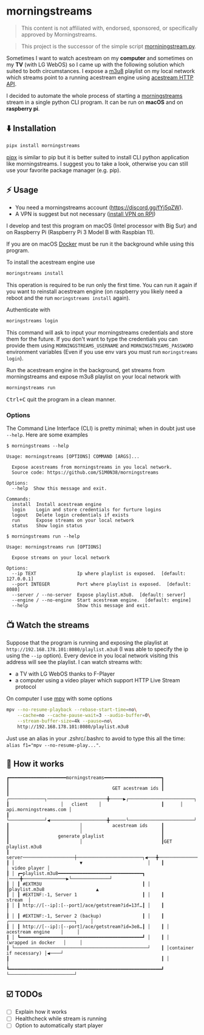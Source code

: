 # morningstreams

> This content is not affiliated with, endorsed, sponsored, or specifically
> approved by Morningstreams.

> This project is the successor of the simple script
> [morniningstream.py](https://gist.github.com/S1M0N38/7f8ca02279447ea3ed8529a450e61c11).

Sometimes I want to watch acestream on my **computer** and sometimes on my
**TV** (with LG WebOS) so I came up with the following solution which suited to
both circumstances. I expose a [m3u8](https://en.wikipedia.org/wiki/M3U)
playlist on my local network which streams point to a running acestream engine
using [acestream HTTP API](https://docs.acestream.net/en/developers/api-reference/#playback-endpoints).

I decided to automate the whole process of starting a
[morningstreams](https://morningstreams.com) stream in a single python CLI
program. It can be run on **macOS** and on **raspberry pi**.

## :arrow_down: Installation

```bash
pipx install morningstreams
```
[pipx](https://pypa.github.io/pipx/) is similar to pip but it is better suited
to install CLI python application like morningstreams. I suggest you to take a
look, otherwise you can still use your favorite package manager (e.g. pip).

## :zap: Usage

- You need a morningstreams account (https://discord.gg/fYj5qZW).
- A VPN is suggest but not necessary 
([install VPN on RPI](https://gist.github.com/S1M0N38/77ad8d3cb5e481aa802d43636881279c))

I develop and test this program on macOS (Intel processor with Big Sur) and on
Raspberry Pi (Raspberry Pi 3 Model B with Raspbian 11).

If you are on macOS [Docker](https://docs.docker.com/desktop/install/mac-install/)
must be run it the background while using this program.

To install the acestream engine use
```bash
moringstreams install
```
This operation is required to be run only the first time. You can run it again
if you want to reinstall acestream engine (on raspberry you likely need a reboot
and the run `moringstreams install` again). 

Authenticate with
```bash
moringstreams login
```
This command will ask to input your morningstreams credentials and store them
for the future. If you don't want to type the credentials you can provide them
using `MORNINGSTREAMS_USERNAME` and `MORNINGSTREAMS_PASSWORD` environment
variables (Even if you use env vars you must run `moringstreams login`).

Run the acestream engine in the background, get streams from morningstreams and
expose m3u8 playlist on your local network with
```bash
morningstreams run
```
<kbd>Ctrl+C</kbd> quit the program in a clean manner.

### Options

The Command Line Interface (CLI) is pretty minimal; when in doubt just use
`--help`. Here are some examples

```
$ morningstreams --help

Usage: morningstreams [OPTIONS] COMMAND [ARGS]...

  Expose acestreams from morningstreams in you local network.
  Source code: https://github.com/S1M0N38/morningstreams

Options:
  --help  Show this message and exit.

Commands:
  install  Install acestream engine
  login    Login and store credentials for furture logins
  logout   Delete login credentials if exists
  run      Expose streams on your local network
  status   Show login status
```

```
$ morningstreams run --help

Usage: morningstreams run [OPTIONS]

  Expose streams on your local network

Options:
  --ip TEXT               Ip where playlist is exposed.  [default: 127.0.0.1]
  --port INTEGER          Port where playlist is exposed.  [default: 8080]
  --server / --no-server  Expose playlist.m3u8.  [default: server]
  --engine / --no-engine  Start acestream engine.  [default: engine]
  --help                  Show this message and exit.
```

## :tv: Watch the streams

Suppose that the program is running and exposing the playlist at 
`http://192.168.178.101:8080/playlist.m3u8` (I was able to specify the ip using
the `--ip` option). Every device in you local network visiting this address will
see the playlist. I can watch streams with:

- a TV with LG WebOS thanks to F-Player
- a computer using a video player which support HTTP Live Stream protocol

On computer I use [mpv](https://mpv.io/) with some options
```bash
mpv --no-resume-playback --rebase-start-time=no\
    --cache=no --cache-pause-wait=3 --audio-buffer=0\
    --stream-buffer-size=4k --pause=no\
    http://192.168.178.101:8080/playlist.m3u8
```
Just use an alias in your .zshrc/.bashrc to avoid to type this all the time:
`alias f1="mpv --no-resume-play..."`.


## :wrench: How it works 

```
┏━━━━━━━━━━━━━━━━━━━━━morningstreams━━━━━━━━━━━━━━━━━━━━━┓
┃                                                        ┃
┃                                      GET acestream ids ┃
┃                   ┌─────────────┐──────────────────────╋─────▶┌────────────────────────┐
┃                   │   client    │                      ┃      │ api.morningstreams.com │
┃                   └─────────────┘◀─────────────────────╋──────└────────────────────────┘
┃                          │           acestream ids     ┃
┃                          │                             ┃
┃                  generate playlist                     ┃
┃                          │                             ┃GET playlist.m3u8
┃ server───────────────────┼────────────────────────┐◀───╋─────────────────┌──────────────┐
┃ │                        ▼                        │    ┃                 │ video player │
┃ │ ┏━playlist.m3u8━━━━━━━━━━━━━━━━━━━━━━━━━━━━━━━┓ │────╋────────────────▶└──────────────┘
┃ │ ┃ #EXTM3U                                     ┃ │    ┃playlist.m3u8                   ▲
┃ │ ┃ #EXTINF:-1, Server 1                        ┃ │    ┃                        stream  │
┃ │ ┃ http://[--ip]:[--port]/ace/getstream?id=13f…┃ │    ┃                                │
┃ │ ┃ #EXTINF:-1, Server 2 (backup)               ┃ │    ┃ ┌────────────────────────┐     │
┃ │ ┃ http://[--ip]:[--port]/ace/getstream?id=3e8…┃ │    ┃ │    acestream engine    │     │
┃ │ ┗━━━━━━━━━━━━━━━━━━━━━━━━━━━━━━━━━━━━━━━━━━━━━┛ │    ┃ │   (wrapped in docker   │     │
┃ └─────────────────────────────────────────────────┘    ┃ │container if necessary) │◀────┘
┃                                                        ┃ │                        │
┗━━━━━━━━━━━━━━━━━━━━━━━━━━━━━━━━━━━━━━━━━━━━━━━━━━━━━━━━┛ └────────────────────────┘
```

## :ballot_box_with_check: TODOs
- [ ] Explain how it works
- [ ] Healthcheck while stream is running
- [ ] Option to automatically start player
